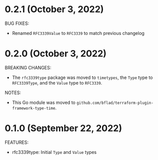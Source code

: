 # 0.2.1 (October 3, 2022)

BUG FIXES:

* Renamed `RFC3339Value` to `RFC3339` to match previous changelog

# 0.2.0 (October 3, 2022)

BREAKING CHANGES:

* The `rfc3339type` package was moved to `timetypes`, the `Type` type to `RFC3339Type`, and the `Value` type to `RFC3339`.

NOTES:

* This Go module was moved to `github.com/bflad/terraform-plugin-framework-type-time`.

# 0.1.0 (September 22, 2022)

FEATURES:

* rfc3339type: Initial `Type` and `Value` types
